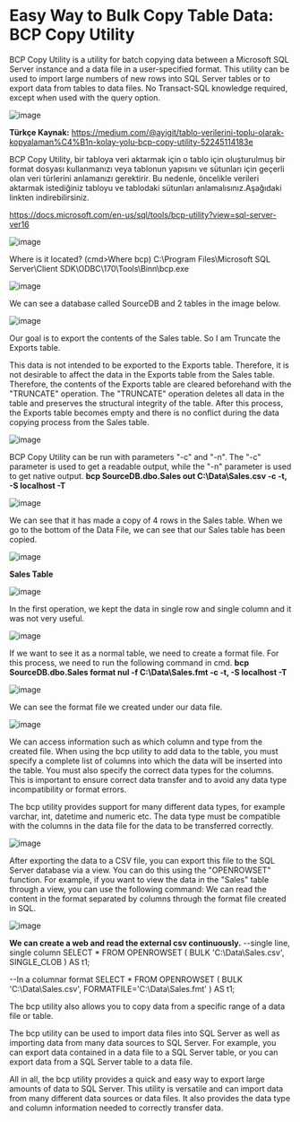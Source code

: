 # Easy Way to Bulk Copy Table Data: BCP Copy Utility

BCP Copy Utility is a utility for batch copying data between a Microsoft SQL Server instance and a data file in a user-specified format. This utility can be used to import large numbers of new rows into SQL Server tables or to export data from tables to data files. No Transact-SQL knowledge required, except when used with the query option.

![image](https://github.com/aysegulyigitbi/SQL/assets/127193220/30a93967-4f59-494b-92e3-a45fc9218e4e)

**Türkçe Kaynak:** https://medium.com/@ayigit/tablo-verilerini-toplu-olarak-kopyalaman%C4%B1n-kolay-yolu-bcp-copy-utility-52245114183e

BCP Copy Utility, bir tabloya veri aktarmak için o tablo için oluşturulmuş bir format dosyası kullanmanızı veya tablonun yapısını ve sütunları için geçerli olan veri türlerini anlamanızı gerektirir. Bu nedenle, öncelikle verileri aktarmak istediğiniz tabloyu ve tablodaki sütunları anlamalısınız.Aşağıdaki linkten indirebilirsiniz.

https://docs.microsoft.com/en-us/sql/tools/bcp-utility?view=sql-server-ver16  

![image](https://github.com/aysegulyigitbi/SQL/assets/127193220/f854d294-2dce-41bc-86c1-198442b1cdc7)

Where is it located? (cmd>Where bcp)
C:\Program Files\Microsoft SQL Server\Client SDK\ODBC\170\Tools\Binn\bcp.exe

![image](https://github.com/aysegulyigitbi/SQL/assets/127193220/bec63c8e-a7ee-4955-bbb3-98e9455cbcc9)

We can see a database called SourceDB and 2 tables in the image below.

![image](https://github.com/aysegulyigitbi/SQL/assets/127193220/4074cd5c-44b7-4899-baca-222ba98c60c7)

Our goal is to export the contents of the Sales table. So I am Truncate the Exports table.

This data is not intended to be exported to the Exports table. Therefore, it is not desirable to affect the data in the Exports table from the Sales table. Therefore, the contents of the Exports table are cleared beforehand with the "TRUNCATE" operation. The "TRUNCATE" operation deletes all data in the table and preserves the structural integrity of the table. After this process, the Exports table becomes empty and there is no conflict during the data copying process from the Sales table.

![image](https://github.com/aysegulyigitbi/SQL/assets/127193220/d52e5cf6-fc63-4018-a5f1-1d34780a9ae5)

BCP Copy Utility can be run with parameters "-c" and "-n". The "-c" parameter is used to get a readable output, while the "-n" parameter is used to get native output.
**bcp SourceDB.dbo.Sales out C:\Data\Sales.csv -c -t, -S localhost -T**

![image](https://github.com/aysegulyigitbi/SQL/assets/127193220/9b0f0e97-4f53-417f-bfbd-ca4bc3fccc20)

We can see that it has made a copy of 4 rows in the Sales table. When we go to the bottom of the Data File, we can see that our Sales table has been copied.

![image](https://github.com/aysegulyigitbi/SQL/assets/127193220/b334a64d-bc2a-49e0-be27-85d46c0ea08c)

**Sales Table**

![image](https://github.com/aysegulyigitbi/SQL/assets/127193220/1979befd-de88-4c69-a75c-7178043fe7d9)

In the first operation, we kept the data in single row and single column and it was not very useful.

![image](https://github.com/aysegulyigitbi/SQL/assets/127193220/eec47240-7d45-49c0-89d6-8bc93f57ab7f)

If we want to see it as a normal table, we need to create a format file.
For this process, we need to run the following command in cmd.
**bcp SourceDB.dbo.Sales format nul -f C:\Data\Sales.fmt -c -t, -S localhost -T**

![image](https://github.com/aysegulyigitbi/SQL/assets/127193220/82623048-a95f-444d-8663-1c0e4604626c)

We can see the format file we created under our data file.

![image](https://github.com/aysegulyigitbi/SQL/assets/127193220/c215103f-f74f-4766-9c81-a42b7a226253)

We can access information such as which column and type from the created file.
When using the bcp utility to add data to the table, you must specify a complete list of columns into which the data will be inserted into the table. You must also specify the correct data types for the columns. This is important to ensure correct data transfer and to avoid any data type incompatibility or format errors.

The bcp utility provides support for many different data types, for example varchar, int, datetime and numeric etc. The data type must be compatible with the columns in the data file for the data to be transferred correctly.

![image](https://github.com/aysegulyigitbi/SQL/assets/127193220/7e4e2c57-da3a-47d8-bbf0-5f2f72a3f640)

After exporting the data to a CSV file, you can export this file to the SQL Server database via a view. You can do this using the "OPENROWSET" function.
For example, if you want to view the data in the "Sales" table through a view, you can use the following command:
We can read the content in the format separated by columns through the format file created in SQL.

![image](https://github.com/aysegulyigitbi/SQL/assets/127193220/7b7e5d21-f12c-4ba1-b817-25136992d1d1)

**We can create a web and read the external csv continuously.**
--single line, single column
SELECT *
FROM OPENROWSET (
BULK 'C:\Data\Sales.csv',
SINGLE_CLOB
        ) AS t1;

--In a columnar format
SELECT *
FROM OPENROWSET (
BULK 'C:\Data\Sales.csv',
FORMATFILE='C:\Data\Sales.fmt'
        ) AS t1;

The bcp utility also allows you to copy data from a specific range of a data file or table.

The bcp utility can be used to import data files into SQL Server as well as importing data from many data sources to SQL Server. For example, you can export data contained in a data file to a SQL Server table, or you can export data from a SQL Server table to a data file.

All in all, the bcp utility provides a quick and easy way to export large amounts of data to SQL Server. This utility is versatile and can import data from many different data sources or data files. It also provides the data type and column information needed to correctly transfer data.
